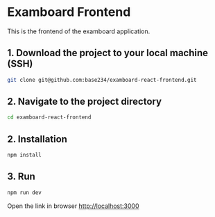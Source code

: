 # Examboard Frontend

This is the frontend of the examboard application.

## 1. Download the project to your local machine (SSH)
```bash
git clone git@github.com:base234/examboard-react-frontend.git
```

## 2. Navigate to the project directory
```bash
cd examboard-react-frontend
```

## 2. Installation

```bash
npm install
```

## 3. Run

```bash
npm run dev
```

Open the link in browser [http://localhost:3000](http://localhost:3000)
